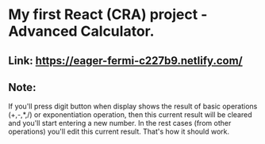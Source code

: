 # My first React (CRA) project - Advanced Calculator.

## Link: https://eager-fermi-c227b9.netlify.com/

## Note:

If you'll press digit button when display shows the result of basic operations (+,-,*,/) or exponentiation operation, then this current result will be cleared and you'll start entering a new number. In the rest cases (from other operations) you'll edit this current result. That's how it should work.
